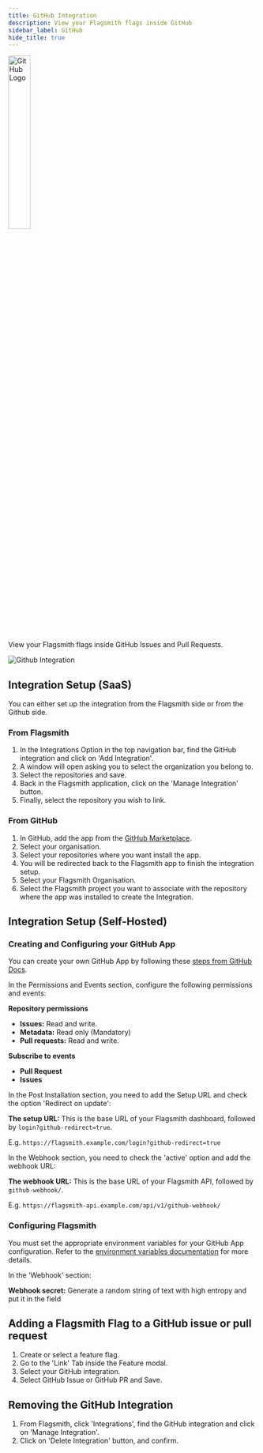 ```yaml
---
title: GitHub Integration
description: View your Flagsmith flags inside GitHub
sidebar_label: GitHub
hide_title: true
---
```


<img src="/img/integrations/github/github-logo.svg" alt="GitHub Logo" width="30%" />

View your Flagsmith flags inside GitHub Issues and Pull Requests.

![Github Integration](/img/integrations/github/github-integration-1.png)

## Integration Setup (SaaS)

You can either set up the integration from the Flagsmith side or from the Github side.

### From Flagsmith

1. In the Integrations Option in the top navigation bar, find the GitHub integration and click on 'Add Integration'.
2. A window will open asking you to select the organization you belong to.
3. Select the repositories and save.
4. Back in the Flagsmith application, click on the 'Manage Integration' button.
5. Finally, select the repository you wish to link.

### From GitHub

1. In GitHub, add the app from the [GitHub Marketplace](https://github.com/apps/flagsmith).
2. Select your organisation.
3. Select your repositories where you want install the app.
4. You will be redirected back to the Flagsmith app to finish the integration setup.
5. Select your Flagsmith Organisation.
6. Select the Flagsmith project you want to associate with the repository where the app was installed to create the
   Integration.

## Integration Setup (Self-Hosted)

### Creating and Configuring your GitHub App

You can create your own GitHub App by following these
[steps from GitHub Docs](https://docs.github.com/en/apps/creating-github-apps/registering-a-github-app/registering-a-github-app).

In the Permissions and Events section, configure the following permissions and events:

**Repository permissions**

- **Issues:** Read and write.
- **Metadata:** Read only (Mandatory)
- **Pull requests:** Read and write.

**Subscribe to events**

- **Pull Request**
- **Issues**

In the Post Installation section, you need to add the Setup URL and check the option 'Redirect on update':

**The setup URL:** This is the base URL of your Flagsmith dashboard, followed by `login?github-redirect=true`.

E.g. `https://flagsmith.example.com/login?github-redirect=true`

In the Webhook section, you need to check the 'active' option and add the webhook URL:

**The webhook URL:** This is the base URL of your Flagsmith API, followed by `github-webhook/`.

E.g. `https://flagsmith-api.example.com/api/v1/github-webhook/`

### Configuring Flagsmith

You must set the appropriate environment variables for your GitHub App configuration. Refer to the [environment variables documentation](/deployment-self-hosting/core-configuration/environment-variables) for more details.

In the 'Webhook' section:

**Webhook secret:** Generate a random string of text with high entropy and put it in the field

## Adding a Flagsmith Flag to a GitHub issue or pull request

1. Create or select a feature flag.
2. Go to the 'Link' Tab inside the Feature modal.
3. Select your GitHub integration.
4. Select GitHub Issue or GitHub PR and Save.

## Removing the GitHub Integration

1. From Flagsmith, click 'Integrations', find the GitHub integration and click on 'Manage Integration'.
2. Click on 'Delete Integration' button, and confirm. 
